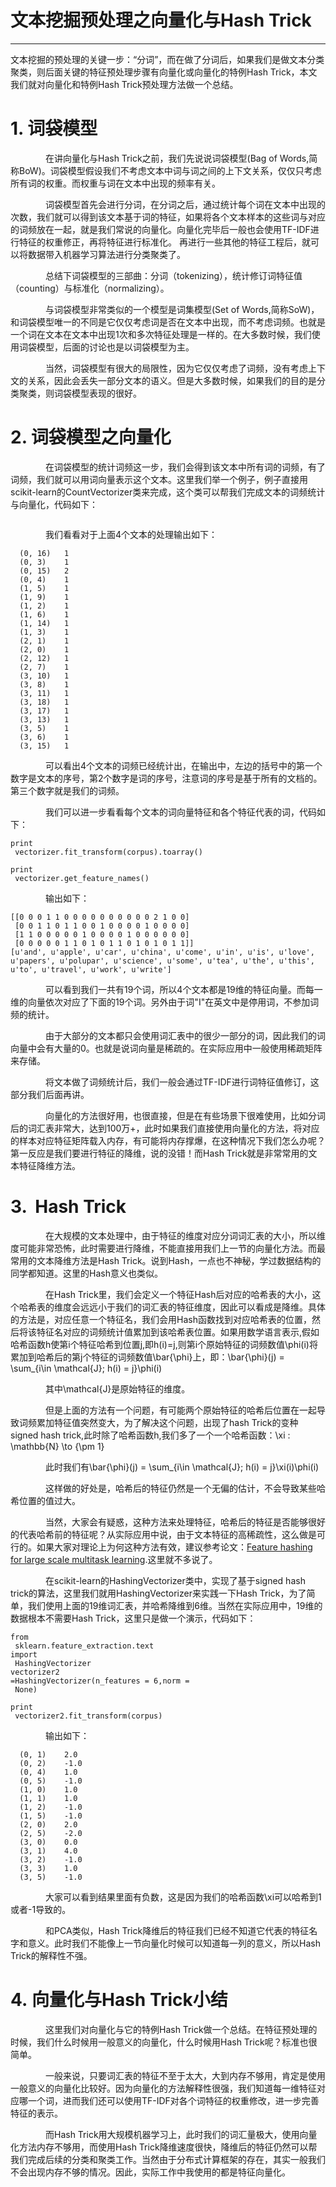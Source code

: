 # 文本挖掘预处理之向量化与Hash Trick

---

文本挖掘的预处理的关键一步：“分词”，而在做了分词后，如果我们是做文本分类聚类，则后面关键的特征预处理步骤有向量化或向量化的特例Hash Trick，本文我们就对向量化和特例Hash Trick预处理方法做一个总结。

# 1. 词袋模型

　　　　在讲向量化与Hash Trick之前，我们先说说词袋模型\(Bag of Words,简称BoW\)。词袋模型假设我们不考虑文本中词与词之间的上下文关系，仅仅只考虑所有词的权重。而权重与词在文本中出现的频率有关。

　　　　词袋模型首先会进行分词，在分词之后，通过统计每个词在文本中出现的次数，我们就可以得到该文本基于词的特征，如果将各个文本样本的这些词与对应的词频放在一起，就是我们常说的向量化。向量化完毕后一般也会使用TF-IDF进行特征的权重修正，再将特征进行标准化。 再进行一些其他的特征工程后，就可以将数据带入机器学习算法进行分类聚类了。

　　　　总结下词袋模型的三部曲：分词（tokenizing），统计修订词特征值（counting）与标准化（normalizing）。

　　　　与词袋模型非常类似的一个模型是词集模型\(Set of Words,简称SoW\)，和词袋模型唯一的不同是它仅仅考虑词是否在文本中出现，而不考虑词频。也就是一个词在文本在文本中出现1次和多次特征处理是一样的。在大多数时候，我们使用词袋模型，后面的讨论也是以词袋模型为主。

　　　　当然，词袋模型有很大的局限性，因为它仅仅考虑了词频，没有考虑上下文的关系，因此会丢失一部分文本的语义。但是大多数时候，如果我们的目的是分类聚类，则词袋模型表现的很好。

# 2. 词袋模型之向量化

　　　　在词袋模型的统计词频这一步，我们会得到该文本中所有词的词频，有了词频，我们就可以用词向量表示这个文本。这里我们举一个例子，例子直接用scikit-learn的CountVectorizer类来完成，这个类可以帮我们完成文本的词频统计与向量化，代码如下：

```

```

　　　　我们看看对于上面4个文本的处理输出如下：

```
  (0, 16)	1
  (0, 3)	1
  (0, 15)	2
  (0, 4)	1
  (1, 5)	1
  (1, 9)	1
  (1, 2)	1
  (1, 6)	1
  (1, 14)	1
  (1, 3)	1
  (2, 1)	1
  (2, 0)	1
  (2, 12)	1
  (2, 7)	1
  (3, 10)	1
  (3, 8)	1
  (3, 11)	1
  (3, 18)	1
  (3, 17)	1
  (3, 13)	1
  (3, 5)	1
  (3, 6)	1
  (3, 15)	1
```

　　　　可以看出4个文本的词频已经统计出，在输出中，左边的括号中的第一个数字是文本的序号，第2个数字是词的序号，注意词的序号是基于所有的文档的。第三个数字就是我们的词频。

　　　　我们可以进一步看看每个文本的词向量特征和各个特征代表的词，代码如下：

```
print
 vectorizer.fit_transform(corpus).toarray()

print
 vectorizer.get_feature_names()
```

　　　　输出如下：

```
[[0 0 0 1 1 0 0 0 0 0 0 0 0 0 0 2 1 0 0]
 [0 0 1 1 0 1 1 0 0 1 0 0 0 0 1 0 0 0 0]
 [1 1 0 0 0 0 0 1 0 0 0 0 1 0 0 0 0 0 0]
 [0 0 0 0 0 1 1 0 1 0 1 1 0 1 0 1 0 1 1]]
[u'and', u'apple', u'car', u'china', u'come', u'in', u'is', u'love', u'papers', u'polupar', u'science', u'some', u'tea', u'the', u'this', u'to', u'travel', u'work', u'write']
```

　　　　可以看到我们一共有19个词，所以4个文本都是19维的特征向量。而每一维的向量依次对应了下面的19个词。另外由于词"I"在英文中是停用词，不参加词频的统计。

　　　　由于大部分的文本都只会使用词汇表中的很少一部分的词，因此我们的词向量中会有大量的0。也就是说词向量是稀疏的。在实际应用中一般使用稀疏矩阵来存储。

　　　　将文本做了词频统计后，我们一般会通过TF-IDF进行词特征值修订，这部分我们后面再讲。

　　　　向量化的方法很好用，也很直接，但是在有些场景下很难使用，比如分词后的词汇表非常大，达到100万+，此时如果我们直接使用向量化的方法，将对应的样本对应特征矩阵载入内存，有可能将内存撑爆，在这种情况下我们怎么办呢？第一反应是我们要进行特征的降维，说的没错！而Hash Trick就是非常常用的文本特征降维方法。

# 3.  Hash Trick

　　　　在大规模的文本处理中，由于特征的维度对应分词词汇表的大小，所以维度可能非常恐怖，此时需要进行降维，不能直接用我们上一节的向量化方法。而最常用的文本降维方法是Hash Trick。说到Hash，一点也不神秘，学过数据结构的同学都知道。这里的Hash意义也类似。

　　　　在Hash Trick里，我们会定义一个特征Hash后对应的哈希表的大小，这个哈希表的维度会远远小于我们的词汇表的特征维度，因此可以看成是降维。具体的方法是，对应任意一个特征名，我们会用Hash函数找到对应哈希表的位置，然后将该特征名对应的词频统计值累加到该哈希表位置。如果用数学语言表示,假如哈希函数h使第i个特征哈希到位置j,即h\(i\)=j,则第i个原始特征的词频数值\phi\(i\)将累加到哈希后的第j个特征的词频数值\bar{\phi}上，即：\bar{\phi}\(j\) = \sum\_{i\in \mathcal{J}; h\(i\) = j}\phi\(i\)

　　　　其中\mathcal{J}是原始特征的维度。

　　　　但是上面的方法有一个问题，有可能两个原始特征的哈希后位置在一起导致词频累加特征值突然变大，为了解决这个问题，出现了hash Trick的变种signed hash trick,此时除了哈希函数h,我们多了一个一个哈希函数：\xi : \mathbb{N} \to {\pm 1}

　　　　此时我们有\bar{\phi}\(j\) = \sum\_{i\in \mathcal{J}; h\(i\) = j}\xi\(i\)\phi\(i\)

　　　　这样做的好处是，哈希后的特征仍然是一个无偏的估计，不会导致某些哈希位置的值过大。

　　　　当然，大家会有疑惑，这种方法来处理特征，哈希后的特征是否能够很好的代表哈希前的特征呢？从实际应用中说，由于文本特征的高稀疏性，这么做是可行的。如果大家对理论上为何这种方法有效，建议参考论文：[Feature hashing for large scale multitask learning](http://alex.smola.org/papers/2009/Weinbergeretal09.pdf).这里就不多说了。

　　　　在scikit-learn的HashingVectorizer类中，实现了基于signed hash trick的算法，这里我们就用HashingVectorizer来实践一下Hash Trick，为了简单，我们使用上面的19维词汇表，并哈希降维到6维。当然在实际应用中，19维的数据根本不需要Hash Trick，这里只是做一个演示，代码如下：

```
from
 sklearn.feature_extraction.text 
import
 HashingVectorizer 
vectorizer2
=HashingVectorizer(n_features = 6,norm =
 None)

print
 vectorizer2.fit_transform(corpus)
```

　　　　输出如下：

```
  (0, 1)	2.0
  (0, 2)	-1.0
  (0, 4)	1.0
  (0, 5)	-1.0
  (1, 0)	1.0
  (1, 1)	1.0
  (1, 2)	-1.0
  (1, 5)	-1.0
  (2, 0)	2.0
  (2, 5)	-2.0
  (3, 0)	0.0
  (3, 1)	4.0
  (3, 2)	-1.0
  (3, 3)	1.0
  (3, 5)	-1.0
```

　　　　大家可以看到结果里面有负数，这是因为我们的哈希函数\xi可以哈希到1或者-1导致的。

　　　　和PCA类似，Hash Trick降维后的特征我们已经不知道它代表的特征名字和意义。此时我们不能像上一节向量化时候可以知道每一列的意义，所以Hash Trick的解释性不强。

# 4. 向量化与Hash Trick小结

　　　　这里我们对向量化与它的特例Hash Trick做一个总结。在特征预处理的时候，我们什么时候用一般意义的向量化，什么时候用Hash Trick呢？标准也很简单。

　　　　一般来说，只要词汇表的特征不至于太大，大到内存不够用，肯定是使用一般意义的向量化比较好。因为向量化的方法解释性很强，我们知道每一维特征对应哪一个词，进而我们还可以使用TF-IDF对各个词特征的权重修改，进一步完善特征的表示。

　　　　而Hash Trick用大规模机器学习上，此时我们的词汇量极大，使用向量化方法内存不够用，而使用Hash Trick降维速度很快，降维后的特征仍然可以帮我们完成后续的分类和聚类工作。当然由于分布式计算框架的存在，其实一般我们不会出现内存不够的情况。因此，实际工作中我使用的都是特征向量化。

